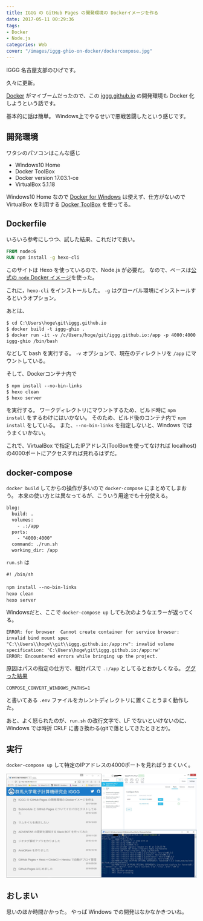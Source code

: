 ```yaml
---
title: IGGG の GitHub Pages の開発環境の Dockerイメージを作る
date: 2017-05-11 00:29:36
tags:
- Docker
- Node.js
categories: Web
cover: "/images/iggg-ghio-on-docker/dockercompose.jpg"
---
```


IGGG 名古屋支部のひげです。

久々に更新。

[Docker](https://www.docker.com/) がマイブームだったので、この [iggg.github.io](https://iggg.github.io/) の開発環境も Docker 化しようという話です。

基本的に話は簡単。
Windows上でやるせいで悪戦苦闘したという感じです。

## 開発環境

ワタシのパソコンはこんな感じ

- Windows10 Home
- Docker ToolBox
- Docker version 17.03.1-ce
- VirtualBox 5.1.18

Windows10 Home なので [Docker for Windows](https://docs.docker.com/docker-for-windows/) は使えず、仕方がないので VirtualBox を利用する [Docker ToolBox](https://www.docker.com/products/docker-toolbox) を使ってる。

## Dockerfile

いろいろ参考にしつつ、試した結果、これだけで良い。

```Dockerfile
FROM node:6
RUN npm install -g hexo-cli
```

このサイトは Hexo を使っているので、Node.js が必要だ。
なので、ベースは[公式の `node` Docker イメージ](https://hub.docker.com/_/node/)を使った。

これに，`hexo-cli` をインストールした。
`-g` はグローバル環境にインストールするというオプション。

あとは、

```
$ cd C:\Users\hoge\git\iggg.github.io
$ docker build -t iggg-ghio .
$ docker run -it -v /c/Users/hoge/git/iggg.github.io:/app -p 4000:4000 iggg-ghio /bin/bash
```

などして bash を実行する。
`-v` オプションで、現在のディレクトリを `/app` にマウントしている。

そして、Dockerコンテナ内で

```
$ npm install --no-bin-links
$ hexo clean
$ hexo server
```

を実行する。
ワークディレクトリにマウントするため、ビルド時に `npm install` をするわけにはいかない。
そのため、ビルド後のコンテナ内で `npm install` をしている。
また、`--no-bin-links` を指定しないと、Windows ではうまくいかない。

これで、VirtualBox で指定したIPアドレス(ToolBoxを使ってなければ localhost)の4000ポートにアクセスすれば見れるはずだ。

## docker-compose

`docker build` してからの操作が多いので `docker-compose` にまとめてしまおう。
本来の使い方とは異なってるが、こういう用途でも十分使える。

```
blog:
  build: .
  volumes:
    - .:/app
  ports:
    - "4000:4000"
  command: ./run.sh
  working_dir: /app
```

`run.sh` は

```txt
#! /bin/sh

npm install --no-bin-links
hexo clean
hexo server
```

Windowsだと、ここで `docker-compose up` しても次のようなエラーが返ってくる。

```
ERROR: for browser  Cannot create container for service browser: invalid bind mount spec "C:\\Users\\hoge\\git\\iggg.github.io:/app:rw": invalid volume specification: 'C:\Users\hoge\git\iggg.github.io:/app:rw'
ERROR: Encountered errors while bringing up the project.
```

原因はパスの指定の仕方で、相対パスで `.:/app` としてるとおかしくなる。
[ググった結果](http://qiita.com/ryo-endo/items/edc8c6f16e60b7533749)

```
COMPOSE_CONVERT_WINDOWS_PATHS=1
```

と書いてある `.env` ファイルをカレントディレクトリに置くことうまく動作した。

あと、よく怒られたのが、`run.sh` の改行文字で、LF でないといけないのに、Windows では時折 CRLF に書き換わる(gitで落としてきたときとか)。

## 実行

`docker-compose up` して特定のIPアドレスの4000ポートを見ればうまくいく。

![](/images/iggg-ghio-on-docker/dockercompose.jpg)

## おしまい

思いのほか時間かかった。
やっぱ Windows での開発はなかなかきついね。
